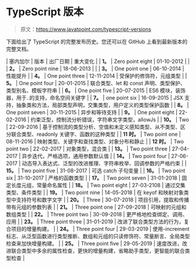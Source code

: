 # TypeScript 版本

> 原文：<https://www.javatpoint.com/typescript-versions>

下面给出了 TypeScript 的完整发布历史。您还可以在 GitHub 上看到最新版本的完整文档。

| 塞内加尔 | 版本 | 出厂日期 | 重大变化 |
| **1。** | Zero point eight | 01-10-2012 |  |
| **2。** | Zero point nine | 18-06-2013 |  |
| **3。** | One point one | 06-10-2014 | 性能提升 |
| **4。** | One point three | 12-11-2014 | 受保护的修饰符，元组类型 |
| **5。** | One point four | 20-01-2015 | 联合类型、let 和 const 声明、类型保护、类型别名、模板字符串 |
| **6。** | One point five | 20-07-2015 | ES6 模块，装饰器，用于..的支持，命名空间关键字 |
| **7。** | one point six | 16-09-2015 | JSX 支持，抽象类和方法，局部类型声明，交集类型，用户定义的类型保护函数 |
| **8。** | One point seven | 30-11-2015 | 异步和等待支持 |
| **9。** | One point eight | 22-02-2016 | 约束泛型，控制流分析错误，字符串文字类型，allowJs |
| **10。** | Two | 22-09-2016 | 基于控制流的类型分析、空值和未定义感知类型、从不类型、区分联合类型、readonly 关键字、函数的这种类型 |
| **11 时。** | Two point one | 08-11-2016 | 映射类型、关键字和查找类型、对象分布和静止 |
| **12 时。** | Two point two | 22-02-2017 | 对象类型，混合类 |
| **13。** | Two point three | 27-04-2017 | 异步迭代，严格选项，通用参数默认值 |
| **14。** | Two point four | 27-06-2017 | 动态导入表达式、泛型的改进推理、字符串枚举、回调参数的严格约束 |
| **15。** | Two point five | 31-08-2017 | 可选 catch 子句变量 |
| **16。** | Two point six | 31-10-2017 | 严格的函数类型 |
| **17。** | Two point seven | 31-01-2018 | 固定长度元组，常量命名属性 |
| **18。** | Two point eight | 27-03-2108 | 通过交集类型、条件类型 |
| **19。** | Two point nine | 14-05-2018 | 在 keyof 和映射对象类型中支持符号和数字文字 |
| **20。** | Three | 30-07-2018 | 项目引用，提取和传播带有元组的参数列表 |
| **21。** | Three point one | 27-09-2018 | 可映射的元组和数组类型 |
| **22。** | Three point two | 30-09-2018 | 更严格地检查绑定、调用、应用 |
| **23。** | Three point three | 31-01-2019 | 改进了联合类型方法的行为，复合项目的增量构建。 |
| **24。** | Three point four | 29-03-2019 | 使用-increment 标志、从泛型函数进行类型推断、数组和元组的只读修饰符、常量断言、全局类型检查来加快增量构建。 |
| **25。** | Three point five | 29-05-2019 | 速度改进，改进联合类型中多余的属性检查，更快的增量构建，省略助手类型，更智能的联合类型检查 |